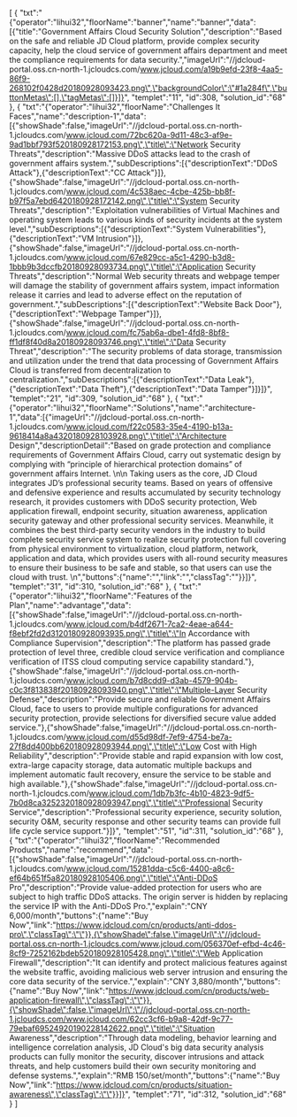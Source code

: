 [
	{
		"txt":"{\"operator\":\"lihui32\",\"floorName\":\"banner\",\"name\":\"banner\",\"data\":[{\"title\":\"Government Affairs Cloud Security Solution\",\"description\":\"Based on the safe and reliable JD Cloud platform, provide complex security capacity, help the cloud service of government affairs department and meet the compliance requirements for data security.\",\"imageUrl\":\"//jdcloud-portal.oss.cn-north-1.jcloudcs.com/www.jcloud.com/a19b9efd-23f8-4aa5-86f9-268102f0428d20180928093423.png\",\"backgroundColor\":\"#1a284f\",\"buttonMetas\":[],\"tagMetas\":[]}]}",
		"templet":"11",
		"id":308,
		"solution_id":"68"
	},
	{
		"txt":"{\"operator\":\"lihui32\",\"floorName\":\"Challenges It Faces\",\"name\":\"description-1\",\"data\":[{\"showShade\":false,\"imageUrl\":\"//jdcloud-portal.oss.cn-north-1.jcloudcs.com/www.jcloud.com/72bc620a-9d11-48c3-af9e-9ad1bbf793f520180928172153.png\",\"title\":\"Network Security Threats\",\"description\":\"Massive DDoS attacks lead to the crash of government affairs system.\",\"subDescriptions\":[{\"descriptionText\":\"DDoS Attack\"},{\"descriptionText\":\"CC Attack\"}]},{\"showShade\":false,\"imageUrl\":\"//jdcloud-portal.oss.cn-north-1.jcloudcs.com/www.jcloud.com/4c538aec-4cbe-425b-bb8f-b97f5a7ebd6420180928172142.png\",\"title\":\"System Security Threats\",\"description\":\"Exploitation vulnerabilities of Virtual Machines and operating system leads to various kinds of security incidents at the system level.\",\"subDescriptions\":[{\"descriptionText\":\"System Vulnerabilities\"},{\"descriptionText\":\"VM Intrusion\"}]},{\"showShade\":false,\"imageUrl\":\"//jdcloud-portal.oss.cn-north-1.jcloudcs.com/www.jcloud.com/67e829cc-a5c1-4290-b3d8-1bbb9b3dccfb20180928093734.png\",\"title\":\"Application Security Threats\",\"description\":\"Normal Web security threats and webpage temper will damage the stability of government affairs system, impact information release it carries and lead to adverse effect on the reputation of government.\",\"subDescriptions\":[{\"descriptionText\":\"Website Back Door\"},{\"descriptionText\":\"Webpage Tamper\"}]},{\"showShade\":false,\"imageUrl\":\"//jdcloud-portal.oss.cn-north-1.jcloudcs.com/www.jcloud.com/fc75ab6a-dbe1-4fd8-8bf8-ff1df8f40d8a20180928093746.png\",\"title\":\"Data Security Threat\",\"description\":\"The security problems of data storage, transmission and utilization under the trend that data processing of Government Affairs Cloud is transferred from decentralization to centralization.\",\"subDescriptions\":[{\"descriptionText\":\"Data Leak\"},{\"descriptionText\":\"Data Theft\"},{\"descriptionText\":\"Data Tamper\"}]}]}",
		"templet":"21",
		"id":309,
		"solution_id":"68"
	},
	{
		"txt":"{\"operator\":\"lihui32\",\"floorName\":\"Solutions\",\"name\":\"architecture-1\",\"data\":[{\"imageUrl\":\"//jdcloud-portal.oss.cn-north-1.jcloudcs.com/www.jcloud.com/f22c0583-35e4-4190-b13a-9618414a8a4320180928103928.png\",\"title\":\"Architecture Design\",\"descriptionDetail\":\"Based on grade protection and compliance requirements of Government Affairs Cloud, carry out systematic design by complying with “principle of hierarchical protection domains” of government affairs Internet. \n\n Taking users as the core, JD Cloud integrates JD’s professional security teams. Based on years of offensive and defensive experience and results accumulated by security technology research, it provides customers with DDoS security protection, Web application firewall, endpoint security, situation awareness, application security gateway and other professional security services. Meanwhile, it combines the best third-party security vendors in the industry to build complete security service system to realize security protection full covering from physical environment to virtualization, cloud platform, network, application and data, which provides users with all-round security measures to ensure their business to be safe and stable, so that users can use the cloud with trust. \n\",\"buttons\":{\"name\":\"\",\"link\":\"\",\"classTag\":\"\"}}]}",
		"templet":"31",
		"id":310,
		"solution_id":"68"
	},
	{
		"txt":"{\"operator\":\"lihui32\",\"floorName\":\"Features of the Plan\",\"name\":\"advantage\",\"data\":[{\"showShade\":false,\"imageUrl\":\"//jdcloud-portal.oss.cn-north-1.jcloudcs.com/www.jcloud.com/b4df2671-7ca2-4eae-a644-f8ebf2fd2d3120180928093935.png\",\"title\":\"In Accordance with Compliance Supervision\",\"description\":\"The platform has passed grade protection of level three, credible cloud service verification and compliance verification of ITSS cloud computing service capability standard.\"},{\"showShade\":false,\"imageUrl\":\"//jdcloud-portal.oss.cn-north-1.jcloudcs.com/www.jcloud.com/b7d8cdd9-d3ab-4579-904b-c0c3f813838f20180928093940.png\",\"title\":\"Multiple-Layer Security Defense\",\"description\":\"Provide secure and reliable Government Affairs Cloud, face to users to provide multiple configurations for advanced security protection, provide selections for diversified secure value added service.\"},{\"showShade\":false,\"imageUrl\":\"//jdcloud-portal.oss.cn-north-1.jcloudcs.com/www.jcloud.com/d55d98df-7ef9-4754-be7a-27f8dd400bb620180928093944.png\",\"title\":\"Low Cost with High Reliability\",\"description\":\"Provide stable and rapid expansion with low cost, extra-large capacity storage, data automatic multiple backups and implement automatic fault recovery, ensure the service to be stable and high available.\"},{\"showShade\":false,\"imageUrl\":\"//jdcloud-portal.oss.cn-north-1.jcloudcs.com/www.jcloud.com/1db7b3fc-4b10-4823-9df5-7b0d8ca3252320180928093947.png\",\"title\":\"Professional Security Service\",\"description\":\"Professional security experience, security solution, security O&M, security response and other security teams can provide full life cycle service support.\"}]}",
		"templet":"51",
		"id":311,
		"solution_id":"68"
	},
	{
		"txt":"{\"operator\":\"lihui32\",\"floorName\":\"Recommended Products\",\"name\":\"recommend\",\"data\":[{\"showShade\":false,\"imageUrl\":\"//jdcloud-portal.oss.cn-north-1.jcloudcs.com/www.jcloud.com/15281dda-c5c6-4400-a8c6-ef64b651f5a820180928105406.png\",\"title\":\"Anti-DDoS Pro\",\"description\":\"Provide value-added protection for users who are subject to high traffic DDoS attacks. The origin server is hidden by replacing the service IP with the Anti-DDoS Pro.\",\"explain\":\"CNY 6,000/month\",\"buttons\":{\"name\":\"Buy Now\",\"link\":\"https://www.jdcloud.com/cn/products/anti-ddos-pro\",\"classTag\":\"\"}},{\"showShade\":false,\"imageUrl\":\"//jdcloud-portal.oss.cn-north-1.jcloudcs.com/www.jcloud.com/056370ef-efbd-4c46-8cf9-7252162bdeb520180928105428.png\",\"title\":\"Web Application Firewall\",\"description\":\"It can identify and protect malicious features against the website traffic, avoiding malicious web server intrusion and ensuring the core data security of the service.\",\"explain\":\"CNY 3,880/month\",\"buttons\":{\"name\":\"Buy Now\",\"link\":\"https://www.jdcloud.com/cn/products/web-application-firewall\",\"classTag\":\"\"}},{\"showShade\":false,\"imageUrl\":\"//jdcloud-portal.oss.cn-north-1.jcloudcs.com/www.jcloud.com/62cc3cf6-b9a8-42df-9c77-79ebaf69524920190228142622.png\",\"title\":\"Situation Awareness\",\"description\":\"Through data modeling, behavior learning and intelligence correlation analysis, JD Cloud's big data security analysis products can fully monitor the security, discover intrusions and attack threats, and help customers build their own security monitoring and defense systems.\",\"explain\":\"RMB 150/set/month\",\"buttons\":{\"name\":\"Buy Now\",\"link\":\"https://www.jdcloud.com/cn/products/situation-awareness\",\"classTag\":\"\"}}]}",
		"templet":"71",
		"id":312,
		"solution_id":"68"
	}
]